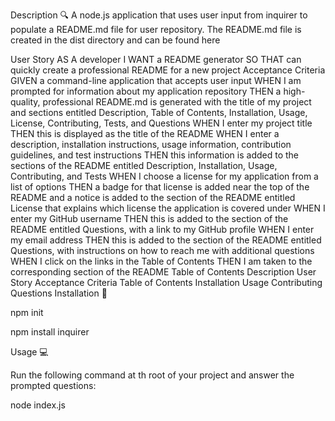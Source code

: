 Description
🔍 A node.js application that uses user input from inquirer to populate a README.md file for user repository. The README.md file is created in the dist directory and can be found here



User Story
AS A developer
I WANT a README generator
SO THAT can quickly create a professional README for a new project 
Acceptance Criteria
GIVEN a command-line application that accepts user input
WHEN I am prompted for information about my application repository
THEN a high-quality, professional README.md is generated with the title of my project and sections entitled Description, Table of Contents, Installation, Usage, License, Contributing, Tests, and Questions
WHEN I enter my project title
THEN this is displayed as the title of the README
WHEN I enter a description, installation instructions, usage information, contribution guidelines, and test instructions
THEN this information is added to the sections of the README entitled Description, Installation, Usage, Contributing, and Tests
WHEN I choose a license for my application from a list of options
THEN a badge for that license is added near the top of the README and a notice is added to the section of the README entitled License that explains which license the application is covered under
WHEN I enter my GitHub username
THEN this is added to the section of the README entitled Questions, with a link to my GitHub profile
WHEN I enter my email address
THEN this is added to the section of the README entitled Questions, with instructions on how to reach me with additional questions
WHEN I click on the links in the Table of Contents
THEN I am taken to the corresponding section of the README
Table of Contents
Description
User Story
Acceptance Criteria
Table of Contents
Installation
Usage
Contributing
Questions
Installation
💾

npm init

npm install inquirer

Usage
💻

Run the following command at th root of your project and answer the prompted questions:

node index.js
